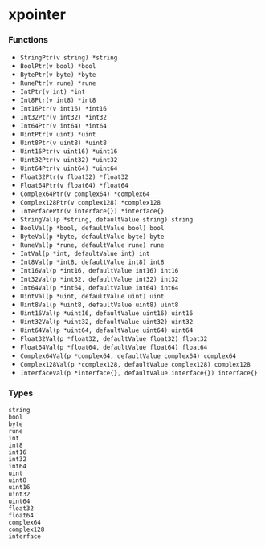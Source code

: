 # xpointer

### Functions

+ `StringPtr(v string) *string`
+ `BoolPtr(v bool) *bool`
+ `BytePtr(v byte) *byte`
+ `RunePtr(v rune) *rune`
+ `IntPtr(v int) *int`
+ `Int8Ptr(v int8) *int8`
+ `Int16Ptr(v int16) *int16`
+ `Int32Ptr(v int32) *int32`
+ `Int64Ptr(v int64) *int64`
+ `UintPtr(v uint) *uint`
+ `Uint8Ptr(v uint8) *uint8`
+ `Uint16Ptr(v uint16) *uint16`
+ `Uint32Ptr(v uint32) *uint32`
+ `Uint64Ptr(v uint64) *uint64`
+ `Float32Ptr(v float32) *float32`
+ `Float64Ptr(v float64) *float64`
+ `Complex64Ptr(v complex64) *complex64`
+ `Complex128Ptr(v complex128) *complex128`
+ `InterfacePtr(v interface{}) *interface{}`
+ `StringVal(p *string, defaultValue string) string`
+ `BoolVal(p *bool, defaultValue bool) bool`
+ `ByteVal(p *byte, defaultValue byte) byte`
+ `RuneVal(p *rune, defaultValue rune) rune`
+ `IntVal(p *int, defaultValue int) int`
+ `Int8Val(p *int8, defaultValue int8) int8`
+ `Int16Val(p *int16, defaultValue int16) int16`
+ `Int32Val(p *int32, defaultValue int32) int32`
+ `Int64Val(p *int64, defaultValue int64) int64`
+ `UintVal(p *uint, defaultValue uint) uint`
+ `Uint8Val(p *uint8, defaultValue uint8) uint8`
+ `Uint16Val(p *uint16, defaultValue uint16) uint16`
+ `Uint32Val(p *uint32, defaultValue uint32) uint32`
+ `Uint64Val(p *uint64, defaultValue uint64) uint64`
+ `Float32Val(p *float32, defaultValue float32) float32`
+ `Float64Val(p *float64, defaultValue float64) float64`
+ `Complex64Val(p *complex64, defaultValue complex64) complex64`
+ `Complex128Val(p *complex128, defaultValue complex128) complex128`
+ `InterfaceVal(p *interface{}, defaultValue interface{}) interface{}`

### Types

```text
string
bool
byte
rune
int
int8
int16
int32
int64
uint
uint8
uint16
uint32
uint64
float32
float64
complex64
complex128
interface
```